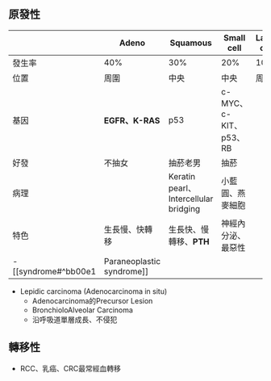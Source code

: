 ## 原發性
|        | Adeno          | Squamous                              | Small cell             | Large cell |
|--------|----------------|---------------------------------------|------------------------|------------|
| 發生率 | 40%            | 30%                                   | 20%                    | 10%        |
| 位置   | 周圍           | 中央                                  | 中央                   | 周圍       |
| 基因   | **EGFR、K-RAS**    | p53                                   | c-MYC、c-KIT、p53、RB  |            |
| 好發   | 不抽女         | 抽菸老男                              | 抽菸                   |            |
| 病理   |                | Keratin pearl、Intercellular bridging | 小藍圓、燕麥細胞       |            |
| 特色   | 生長慢、快轉移 | 生長快、慢轉移、**PTH**                        | 神經內分泌、最惡性 |            |
- [[syndrome#^bb00e1|Paraneoplastic syndrome]]
- Lepidic carcinoma (Adenocarcinoma in situ)
	- Adenocarcinoma的Precursor Lesion
	- BronchioloAlveolar Carcinoma
	- 沿呼吸道單層成長、不侵犯
## 轉移性
- RCC、乳癌、CRC最常經血轉移